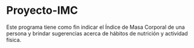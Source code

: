 # Proyecto-IMC
Este programa tiene como fin indicar el Índice de Masa Corporal de una persona y brindar sugerencias acerca de hábitos de nutrición y actividad física.
